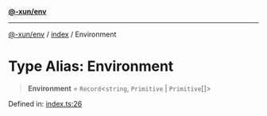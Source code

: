 [**@-xun/env**](../../README.md)

***

[@-xun/env](../../README.md) / [index](../README.md) / Environment

# Type Alias: Environment

> **Environment** = `Record`\<`string`, `Primitive` \| `Primitive`[]\>

Defined in: [index.ts:26](https://github.com/Xunnamius/api-utils/blob/1146a0250eaddce3e84badee30d0a7461611f0bd/packages/env/src/index.ts#L26)
